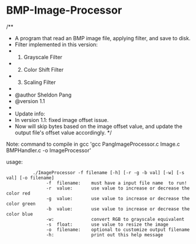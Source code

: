 # BMP-Image-Processor
/**
 * A program that read an BMP image file, applying filter, and save to disk.
 * Filter implemented in this version:
 * 1. Grayscale Filter
 * 2. Color Shift Filter
 * 3. Scaling Filter
 *
 * @author Sheldon Pang
 * @version 1.1
 *
 * Update info:
 * In version 1.1: fixed image offset issue.
 * Now will skip bytes based on the image offset value, and update the output file's offset value accordingly.
*/

Note: command to compile in gcc 'gcc PangImageProcessor.c Image.c BMPHandler.c -o ImageProcessor'

  usage:
                
              ./ImageProcessor -f filename [-h] [-r -g -b val] [-w] [-s val] [-o filename]
                   -f  filename:    must have a input file name  to run!
                   -r  value:       use value to increase or decrease the color red
                   -g  value:       use value to increase or decrease the color green
                   -b  value:       use value to increase or decrease the color blue
                   -w:              convert RGB to grayscale equivalent
                   -s  float:       use value to resize the image
                   -o  filename:    optional to customize output filename
                   -h:              print out this help message


